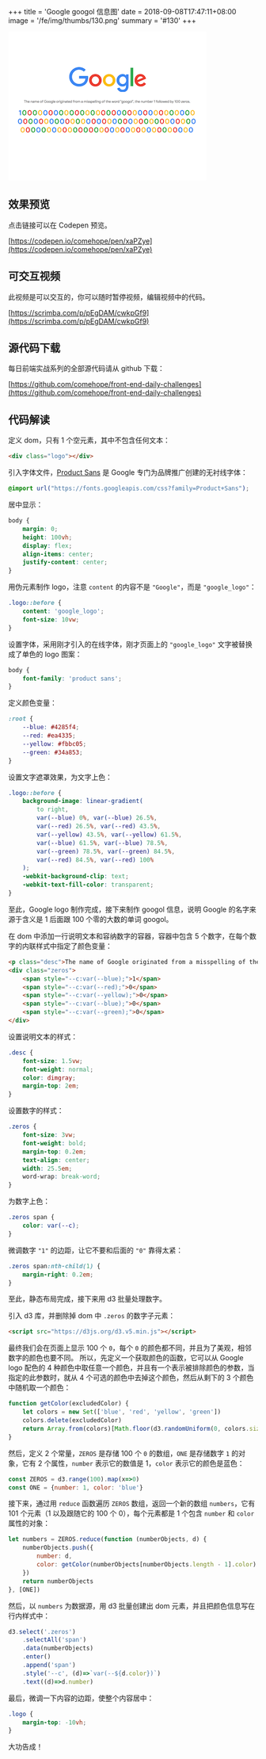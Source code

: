 +++
title = 'Google googol 信息图'
date = 2018-09-08T17:47:11+08:00
image = '/fe/img/thumbs/130.png'
summary = '#130'
+++

![](./work.png)

## 效果预览

点击链接可以在 Codepen 预览。

[https://codepen.io/comehope/pen/xaPZye](https://codepen.io/comehope/pen/xaPZye)

## 可交互视频

此视频是可以交互的，你可以随时暂停视频，编辑视频中的代码。

[https://scrimba.com/p/pEgDAM/cwkpGf9](https://scrimba.com/p/pEgDAM/cwkpGf9)

## 源代码下载

每日前端实战系列的全部源代码请从 github 下载：

[https://github.com/comehope/front-end-daily-challenges](https://github.com/comehope/front-end-daily-challenges)

## 代码解读

定义 dom，只有 1 个空元素，其中不包含任何文本：
```html
<div class="logo"></div>
```

引入字体文件，[Product Sans](https://en.wikipedia.org/wiki/Product_Sans) 是 Google 专门为品牌推广创建的无衬线字体：
```css
@import url("https://fonts.googleapis.com/css?family=Product+Sans");
```

居中显示：
```css
body {
    margin: 0;
    height: 100vh;
    display: flex;
    align-items: center;
    justify-content: center;
}
```

用伪元素制作 logo，注意 `content` 的内容不是 `"Google"`，而是 `"google_logo"`：
```css
.logo::before {
    content: 'google_logo';
    font-size: 10vw;
}

```

设置字体，采用刚才引入的在线字体，刚才页面上的 `"google_logo"` 文字被替换成了单色的 logo 图案：
```css
body {
    font-family: 'product sans';
}
```

定义颜色变量：
```css
:root {
    --blue: #4285f4;
    --red: #ea4335;
    --yellow: #fbbc05;
    --green: #34a853;
}
```

设置文字遮罩效果，为文字上色：
```css
.logo::before {
    background-image: linear-gradient(
        to right,
        var(--blue) 0%, var(--blue) 26.5%, 
        var(--red) 26.5%, var(--red) 43.5%, 
        var(--yellow) 43.5%, var(--yellow) 61.5%,
        var(--blue) 61.5%, var(--blue) 78.5%, 
        var(--green) 78.5%, var(--green) 84.5%, 
        var(--red) 84.5%, var(--red) 100%
    );
    -webkit-background-clip: text;
    -webkit-text-fill-color: transparent;
}
```

至此，Google logo 制作完成，接下来制作 googol 信息，说明 Google 的名字来源于含义是 1 后面跟 100 个零的大数的单词 googol。

在 dom 中添加一行说明文本和容纳数字的容器，容器中包含 5 个数字，在每个数字的内联样式中指定了颜色变量：
```html
<p class="desc">The name of Google originated from a misspelling of the word "googol", the number 1 followed by 100 zeros.</p> 
<div class="zeros">
    <span style="--c:var(--blue);">1</span>
    <span style="--c:var(--red);">0</span>
    <span style="--c:var(--yellow);">0</span>
    <span style="--c:var(--blue);">0</span>
    <span style="--c:var(--green);">0</span>
</div>
```

设置说明文本的样式：
```css
.desc {
    font-size: 1.5vw;
    font-weight: normal;
    color: dimgray;
    margin-top: 2em;
}
```

设置数字的样式：
```css
.zeros {
    font-size: 3vw;
    font-weight: bold;
    margin-top: 0.2em;
    text-align: center;
    width: 25.5em;
    word-wrap: break-word;
}
```

为数字上色：
```css
.zeros span {
    color: var(--c);
}
```

微调数字 `"1"` 的边距，让它不要和后面的 `"0"` 靠得太紧：
```css
.zeros span:nth-child(1) {
    margin-right: 0.2em;
}
```

至此，静态布局完成，接下来用 d3 批量处理数字。

引入 d3 库，并删除掉 dom 中 `.zeros` 的数字子元素：
```html
<script src="https://d3js.org/d3.v5.min.js"></script>
```

最终我们会在页面上显示 100 个 `0`，每个 `0` 的颜色都不同，并且为了美观，相邻数字的颜色也要不同。
所以，先定义一个获取颜色的函数，它可以从 Google logo 配色的 4 种颜色中取任意一个颜色，并且有一个表示被排除颜色的参数，当指定的此参数时，就从 4 个可选的颜色中去掉这个颜色，然后从剩下的 3 个颜色中随机取一个颜色：
```javascript
function getColor(excludedColor) {
    let colors = new Set(['blue', 'red', 'yellow', 'green'])
    colors.delete(excludedColor)
    return Array.from(colors)[Math.floor(d3.randomUniform(0, colors.size)())]
}
```

然后，定义 2 个常量，`ZEROS` 是存储 100 个 `0` 的数组，`ONE` 是存储数字 `1` 的对象，它有 2 个属性，`number` 表示它的数值是 1，`color` 表示它的颜色是蓝色：
```javascript
const ZEROS = d3.range(100).map(x=>0)
const ONE = {number: 1, color: 'blue'}
```

接下来，通过用 `reduce` 函数遍历 `ZEROS` 数组，返回一个新的数组 `numbers`，它有 101 个元素（1 以及跟随它的 100 个 0），每个元素都是 1 个包含 `number` 和 `color` 属性的对象：
```javascript
let numbers = ZEROS.reduce(function (numberObjects, d) {
    numberObjects.push({
        number: d,
        color: getColor(numberObjects[numberObjects.length - 1].color)
    })
    return numberObjects
}, [ONE])
```

然后，以 `numbers` 为数据源，用 d3 批量创建出 dom 元素，并且把颜色信息写在行内样式中：
```javascript
d3.select('.zeros')
    .selectAll('span')
    .data(numberObjects)
    .enter()
    .append('span')
    .style('--c', (d)=>`var(--${d.color})`)
    .text((d)=>d.number)
```

最后，微调一下内容的边距，使整个内容居中：
```css
.logo {
    margin-top: -10vh;
}
```

大功告成！
